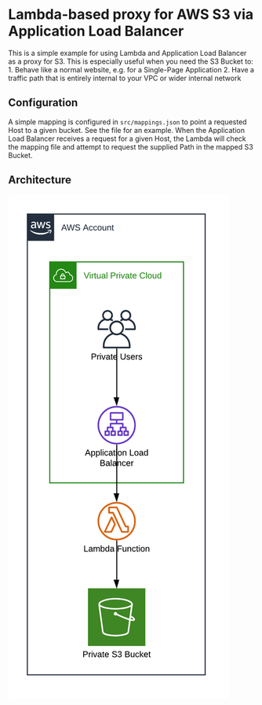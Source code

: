 # Lambda-based proxy for AWS S3 via Application Load Balancer
This is a simple example for using Lambda and Application Load Balancer as a proxy for S3. This is especially useful when you need the S3 Bucket to:
    1. Behave like a normal website, e.g. for a Single-Page Application
    2. Have a traffic path that is entirely internal to your VPC or wider internal network

## Configuration
A simple mapping is configured in `src/mappings.json` to point a requested Host to a given bucket. See the file for an example. When the Application Load Balancer receives a request for a given Host, the Lambda will check the mapping file and attempt to request the supplied Path in the mapped S3 Bucket.

## Architecture

![Architecture Diagram](img/arch.png)
